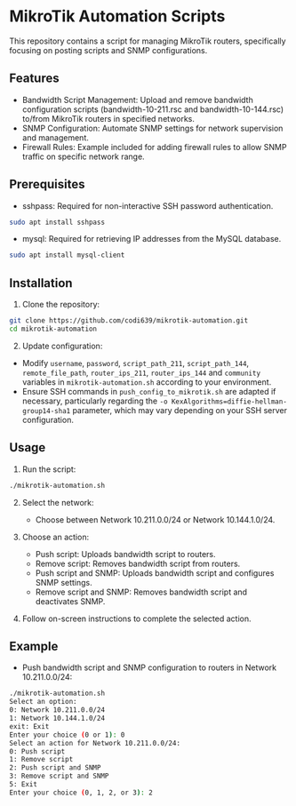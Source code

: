 # MikroTik Automation Scripts

This repository contains a script for managing MikroTik routers, specifically focusing on posting scripts and SNMP configurations.

## Features

- Bandwidth Script Management: Upload and remove bandwidth configuration scripts (bandwidth-10-211.rsc and bandwidth-10-144.rsc) to/from MikroTik routers in specified networks.
- SNMP Configuration: Automate SNMP settings for network supervision and management.
- Firewall Rules: Example included for adding firewall rules to allow SNMP traffic on specific network range.

## Prerequisites

- sshpass: Required for non-interactive SSH password authentication.

```bash
sudo apt install sshpass
```

- mysql: Required for retrieving IP addresses from the MySQL database.

```bash
sudo apt install mysql-client
```
## Installation

1. Clone the repository:

```bash
git clone https://github.com/codi639/mikrotik-automation.git
cd mikrotik-automation
```

2. Update configuration:

- Modify `username`, `password`, `script_path_211`, `script_path_144`, `remote_file_path`, `router_ips_211`, `router_ips_144` and `community` variables in `mikrotik-automation.sh` according to your environment.
- Ensure SSH commands in `push_config_to_mikrotik.sh` are adapted if necessary, particularly regarding the `-o KexAlgorithms=diffie-hellman-group14-sha1` parameter, which may vary depending on your SSH server configuration.

## Usage

1. Run the script:

```bash
./mikrotik-automation.sh
```

2. Select the network:
   - Choose between Network 10.211.0.0/24 or Network 10.144.1.0/24.

3. Choose an action:
   - Push script: Uploads bandwidth script to routers.
   - Remove script: Removes bandwidth script from routers.
   - Push script and SNMP: Uploads bandwidth script and configures SNMP settings.
   - Remove script and SNMP: Removes bandwidth script and deactivates SNMP.

4. Follow on-screen instructions to complete the selected action.

## Example

- Push bandwidth script and SNMP configuration to routers in Network 10.211.0.0/24:

```bash
./mikrotik-automation.sh
Select an option:
0: Network 10.211.0.0/24
1: Network 10.144.1.0/24
exit: Exit
Enter your choice (0 or 1): 0
Select an action for Network 10.211.0.0/24:
0: Push script
1: Remove script
2: Push script and SNMP
3: Remove script and SNMP
5: Exit
Enter your choice (0, 1, 2, or 3): 2
```
